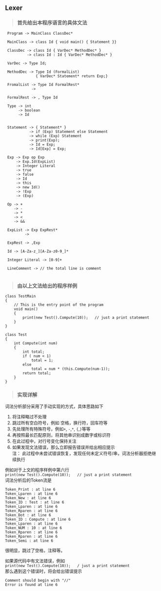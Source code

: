 ## Lexer

>### 首先给出本程序语言的具体文法

```
 Program -> MainClass ClassDec*

 MainClass -> class Id { void main() { Statement }}

 ClassDec -> class Id { VarDec* MethodDec* }
          -> class Id : Id { VarDec* MethodDec* }
         
 VarDec -> Type Id;
 
 MethodDec -> Type Id (FormalList) 
              { VarDec* Statement* return Exp;}

 FromalList -> Type Id FormalRest*
            -> 
 
 FormalRest -> , Type Id
 
 Type -> int
      -> boolean
      -> Id
 
 
 Statement -> { Statement* }
           -> if (Exp) Statement else Statement
           -> while (Exp) Statement
           -> print(Exp);
           -> Id = Exp;
           -> Id[Exp] = Exp;
 
 Exp -> Exp op Exp
     -> Exp.Id(ExpList)
     -> Integer Literal
     -> true
     -> false
     -> Id
     -> this
     -> new Id()
     -> !Exp
     -> (Exp)
     
 Op -> +
    -> -
    -> *
    -> < 
    -> &&
    
 ExpList -> Exp ExpRest*
         -> 
  
 ExpRest -> ,Exp
 
 Id -> [A-Za-z_][A-Za-z0-9_]*
 
 Integer Literal -> [0-9]+
 
 LineComment -> // the total line is comment
 
```   
   
>### 由以上文法给出的程序样例

```
class TestMain 
{
    // This is the entry point of the program
    void main()
    {
        print(new Test().Compute(10));   // just a print statement
    }
}

class Test
{
    int Compute(int num)
    {
        int total;
        if ( num < 1)
            total = 1;
        else 
            total = num * (this.Compute(num-1));
        return total;
    }
}
```
>### 实现详解  
词法分析部分采用了手动实现的方式，具体思路如下  
1. 将注释略过不处理  
2. 跳过所有空白符号，例如 空格，换行符，回车符等  
3. 先处理所有特殊符号，例如`+`, `-`,`*`, `{`,`}`等等  
4. 再按照最长匹配原则，将其他串识别成数字或标识符  
5. 在此过程中，对行号变化保持关注  
6. 如果发现文法错误，那么立即报告错误并给出相应提示    
注： 此过程中未尝试错误恢复，发现任何未定义符号/串，词法分析器拒绝继续执行

例如对于上文的程序样例中第六行  
`print(new Test().Compute(10));   // just a print statement`  
词法分析后的Token流是  
```
Token_Print : at line 6
Token_Lparen : at line 6
Token_New : at line 6
Token_ID : Test : at line 6
Token_Lparen : at line 6
Token_Rparen : at line 6
Token_Dot : at line 6
Token_ID : Compute : at line 6
Token_Lparen : at line 6
Token_NUM : 10 : at line 6
Token_Rparen : at line 6
Token_Rparen : at line 6
Token_Semi : at line 6
```  
很明显，跳过了空格，注释等。

如果源代码中有文法错误，例如  
`print(new Test().Compute(10));   / just a print statement`  
那么遇到这个错误时，将会给出错误提示  
```
Comment should begin with "//"
Error is found at line 6
```